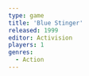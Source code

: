 ```yaml
---
type: game
title: 'Blue Stinger'
released: 1999
editor: Activision
players: 1
genres:
  - Action
---
```

